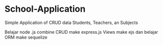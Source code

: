 # School-Application
Simple Application of CRUD data Students, Teachers, an Subjects


Belajar node .js combine CRUD make express.js
Views make ejs
dan belajar ORM make sequelize

